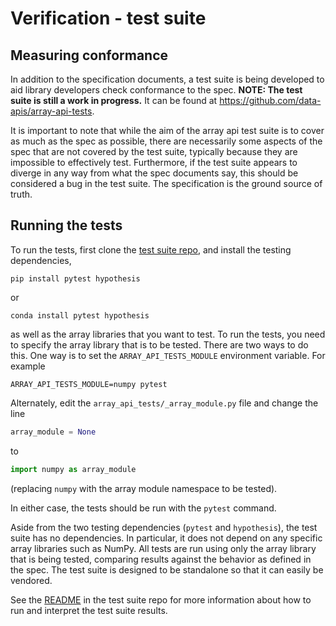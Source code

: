 # Verification - test suite

## Measuring conformance

In addition to the specification documents, a test suite is being developed to
aid library developers check conformance to the spec. **NOTE: The test suite
is still a work in progress.** It can be found at
<https://github.com/data-apis/array-api-tests>.

It is important to note that while the aim of the array api test suite is to
cover as much as the spec as possible, there are necessarily some aspects of
the spec that are not covered by the test suite, typically because they are
impossible to effectively test. Furthermore, if the test suite appears to
diverge in any way from what the spec documents say, this should be considered
a bug in the test suite. The specification is the ground source of truth.

## Running the tests

To run the tests, first clone the [test suite
repo](https://github.com/data-apis/array-api-tests), and install the testing
dependencies,

    pip install pytest hypothesis

or

    conda install pytest hypothesis

as well as the array libraries that you want to test. To run the tests, you
need to specify the array library that is to be tested. There are two ways to
do this. One way is to set the `ARRAY_API_TESTS_MODULE` environment variable.
For example

    ARRAY_API_TESTS_MODULE=numpy pytest

Alternately, edit the `array_api_tests/_array_module.py` file and change the
line

```py
array_module = None
```

to

```py
import numpy as array_module
```

(replacing `numpy` with the array module namespace to be tested).

In either case, the tests should be run with the `pytest` command.

Aside from the two testing dependencies (`pytest` and `hypothesis`), the test
suite has no dependencies. In particular, it does not depend on any specific
array libraries such as NumPy. All tests are run using only the array library
that is being tested, comparing results against the behavior as defined in the
spec. The test suite is designed to be standalone so that it can easily be vendored.

See the
[README](https://github.com/data-apis/array-api-tests/blob/master/README.md)
in the test suite repo for more information about how to run and interpret the
test suite results.
